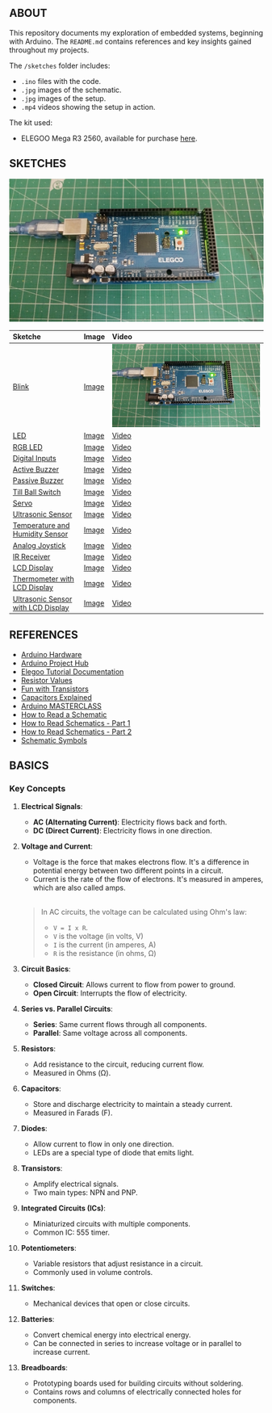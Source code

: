 ## ABOUT

This repository documents my exploration of embedded systems, beginning with Arduino. The `README.md` contains references and key insights gained throughout my projects.

The `/sketches` folder includes:
  - `.ino` files with the code.
  - `.jpg` images of the schematic.
  - `.jpg` images of the setup.
  - `.mp4` videos showing the setup in action.

The kit used:
  - ELEGOO Mega R3 2560, available for purchase [here](https://www.amazon.es/dp/B01MQPT9OD).

## SKETCHES

[![Video](https://github.com/jotavare/arduino/blob/main/sketches/blink/blink.jpg)](https://github.com/jotavare/arduino/blob/main/sketches/blink/blink.mp4)

| Sketche | Image | Video |
| :------ | :---- | :---- |
| [Blink](https://github.com/jotavare/arduino/blob/main/sketches/blink/blink.ino) | [Image](https://github.com/jotavare/arduino/blob/main/sketches/blink/blink.jpg) | [![Video](https://github.com/jotavare/arduino/blob/main/sketches/blink/blink.jpg)](https://github.com/jotavare/arduino/blob/main/sketches/blink/blink.mp4) |
| [LED](https://github.com/jotavare/arduino/blob/main/sketches/led/led.ino) | [Image](https://github.com/jotavare/arduino/blob/main/sketches/led/led.jpg) | [Video](https://github.com/jotavare/arduino/blob/main/sketches/led/led.mp4) |
| [RGB LED](https://github.com/jotavare/arduino/blob/main/sketches/rgb_led/rgb_led.ino) | [Image](https://github.com/jotavare/arduino/blob/main/sketches/rgb_led/rgb_led.jpg) | [Video](https://github.com/jotavare/arduino/blob/main/sketches/rgb_led/rgb_led.mp4) |
| [Digital Inputs](https://github.com/jotavare/arduino/blob/main/sketches/digital_inputs/digital_inputs.ino) | [Image](https://github.com/jotavare/arduino/blob/main/sketches/digital_inputs/digital_inputs.jpg) | [Video](https://github.com/jotavare/arduino/blob/main/sketches/digital_inputs/digital_inputs.mp4) |
| [Active Buzzer](https://github.com/jotavare/arduino/blob/main/sketches/active_buzzer/active_buzzer.ino) | [Image](https://github.com/jotavare/arduino/blob/main/sketches/active_buzzer/active_buzzer.jpg) | [Video](https://github.com/jotavare/arduino/blob/main/sketches/active_buzzer/active_buzzer.mp4) |
| [Passive Buzzer](https://github.com/jotavare/arduino/blob/main/sketches/passive_buzzer/passive_buzzer.ino) | [Image](https://github.com/jotavare/arduino/blob/main/sketches/passive_buzzer/passive_buzzer.jpg) | [Video](https://github.com/jotavare/arduino/blob/main/sketches/passive_buzzer/passive_buzzer.mp4) |
| [Till Ball Switch](https://github.com/jotavare/arduino/blob/main/sketches/till_ball_switch/till_ball_switch.ino) | [Image](https://github.com/jotavare/arduino/blob/main/sketches/till_ball_switch/till_ball_switch.jpg) | [Video](https://github.com/jotavare/arduino/blob/main/sketches/till_ball_switch/till_ball_switch.mp4) |
| [Servo](https://github.com/jotavare/arduino/blob/main/sketches/servo/servo.ino) | [Image](https://github.com/jotavare/arduino/blob/main/sketches/servo/servo.jpg) | [Video](https://github.com/jotavare/arduino/blob/main/sketches/servo/servo.mp4) |
| [Ultrasonic Sensor](https://github.com/jotavare/arduino/blob/main/sketches/ultrasonic_sensor/ultrasonic_sensor.ino) | [Image](https://github.com/jotavare/arduino/blob/main/sketches/ultrasonic_sensor/ultrasonic_sensor.jpg) | [Video](https://github.com/jotavare/arduino/blob/main/sketches/ultrasonic_sensor/ultrasonic_sensor.mp4) |
| [Temperature and Humidity Sensor](https://github.com/jotavare/arduino/blob/main/sketches/temperature_humidity_sensor/temperature_humidity_sensor.ino) | [Image](https://github.com/jotavare/arduino/blob/main/sketches/temperature_humidity_sensor/temperature_humidity_sensor.jpg) | [Video](https://github.com/jotavare/arduino/blob/main/sketches/temperature_humidity_sensor/temperature_humidity_sensor.mp4) |
| [Analog Joystick](https://github.com/jotavare/arduino/blob/main/sketches/analog_joystick/analog_joystick.ino) | [Image](https://github.com/jotavare/arduino/blob/main/sketches/analog_joystick/analog_joystick.jpg) | [Video](https://github.com/jotavare/arduino/blob/main/sketches/analog_joystick/analog_joystick.mp4) |
| [IR Receiver](https://github.com/jotavare/arduino/blob/main/sketches/ir_receiver/ir_receiver.ino) | [Image](https://github.com/jotavare/arduino/blob/main/sketches/ir_receiver/ir_receiver.jpg) | [Video](https://github.com/jotavare/arduino/blob/main/sketches/ir_receiver/ir_receiver.mp4) |
| [LCD Display](https://github.com/jotavare/arduino/blob/main/sketches/lcd_display/lcd_display.ino) | [Image](https://github.com/jotavare/arduino/blob/main/sketches/lcd_display/lcd_display.jpg) | [Video](https://github.com/jotavare/arduino/blob/main/sketches/lcd_display/lcd_display.mp4) |
| [Thermometer with LCD Display](https://github.com/jotavare/arduino/blob/main/sketches/thermometer_lcd_display/thermometer_lcd_display.ino) | [Image](https://github.com/jotavare/arduino/blob/main/sketches/thermometer_lcd_display/thermometer_lcd_display.jpg) | [Video](https://github.com/jotavare/arduino/blob/main/sketches/thermometer_lcd_display/thermometer_lcd_display.mp4) |
| [Ultrasonic Sensor with LCD Display](https://github.com/jotavare/arduino/blob/main/sketches/ultrasonic_sensor_display/ultrasonic_sensor_display.ino) | [Image](https://github.com/jotavare/arduino/blob/main/sketches/ultrasonic_sensor_display/ultrasonic_sensor_display.jpg) | [Video](https://github.com/jotavare/arduino/blob/main/sketches/ultrasonic_sensor_display/ultrasonic_sensor_display.mp4) |

## REFERENCES

- [Arduino Hardware](https://www.arduino.cc/en/Main/Products)
- [Arduino Project Hub](https://projecthub.arduino.cc)
- [Elegoo Tutorial Documentation](https://www.elegoo.com/pages/download)
- [Resistor Values](https://www.wellpcb.com/wp-content/uploads/2021/07/3-7.jpg)
- [Fun with Transistors](https://youtu.be/5vRAACeebjI?si=wI3KawgyUAZHIRBX)
- [Capacitors Explained](https://youtu.be/X4EUwTwZ110?si=RXoiA3ccF3Y3uuVp)
- [Arduino MASTERCLASS](https://youtu.be/BLrHTHUjPuw?si=VHcc6iPXdS2iM1xB)
- [How to Read a Schematic](https://youtu.be/_HZ-EQ8Hc8E?si=vpJTUPBT0pUJ5Q9J)
- [How to Read Schematics - Part 1](https://youtu.be/4B6feSKfLxo?si=zs6Z2ZmyRPAylcnB)
- [How to Read Schematics - Part 2](https://www.youtube.com/watch?v=UT7B3o9fxcE)
- [Schematic Symbols](https://www.electronics-tutorials.ws/resources/basic-schematic-symbols.html)

## BASICS

### Key Concepts

1. **Electrical Signals**:
    - **AC (Alternating Current)**: Electricity flows back and forth.
    - **DC (Direct Current)**: Electricity flows in one direction.

1. **Voltage and Current**:
    - Voltage is the force that makes electrons flow. It's a difference in potential energy between two different points in a circuit.
    - Current is the rate of the flow of electrons. It's measured in amperes, which are also called amps.

    <br>

    > In AC circuits, the voltage can be calculated using Ohm's law:
    > - `V = I x R`.
    > - `V` is the voltage (in volts, V)
    > - `I` is the current (in amperes, A)
    > - `R` is the resistance (in ohms, Ω)

2. **Circuit Basics**:
    - **Closed Circuit**: Allows current to flow from power to ground.
    - **Open Circuit**: Interrupts the flow of electricity.

3. **Series vs. Parallel Circuits**:
    - **Series**: Same current flows through all components.
    - **Parallel**: Same voltage across all components.

4. **Resistors**:
    - Add resistance to the circuit, reducing current flow.
    - Measured in Ohms (Ω).

5. **Capacitors**:
    - Store and discharge electricity to maintain a steady current.
    - Measured in Farads (F).

6. **Diodes**:
    - Allow current to flow in only one direction.
    - LEDs are a special type of diode that emits light.

7. **Transistors**:
    - Amplify electrical signals.
    - Two main types: NPN and PNP.

8. **Integrated Circuits (ICs)**:
    - Miniaturized circuits with multiple components.
    - Common IC: 555 timer.

9. **Potentiometers**:
    - Variable resistors that adjust resistance in a circuit.
    - Commonly used in volume controls.

10. **Switches**:
    - Mechanical devices that open or close circuits.

11. **Batteries**:
    - Convert chemical energy into electrical energy.
    - Can be connected in series to increase voltage or in parallel to increase current.

12. **Breadboards**:
    - Prototyping boards used for building circuits without soldering.
    - Contains rows and columns of electrically connected holes for components.
